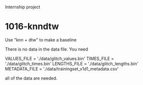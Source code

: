 Internship project
# 1016-knndtw
Use "knn + dtw" to make a baseline

There is no data in the data file. You need 

VALUES_FILE = './data/glitch_values.bin'
TIMES_FILE = './data/glitch_times.bin'
LENGTHS_FILE = './data/glitch_lengths.bin'
METADATA_FILE = './data/trainingset_v1d1_metadata.csv'

all of the data are needed.
